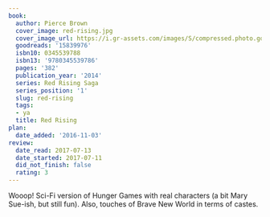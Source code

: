```yaml
---
book:
  author: Pierce Brown
  cover_image: red-rising.jpg
  cover_image_url: https://i.gr-assets.com/images/S/compressed.photo.goodreads.com/books/1461354651l/15839976._SX98_.jpg
  goodreads: '15839976'
  isbn10: 0345539788
  isbn13: '9780345539786'
  pages: '382'
  publication_year: '2014'
  series: Red Rising Saga
  series_position: '1'
  slug: red-rising
  tags:
  - ya
  title: Red Rising
plan:
  date_added: '2016-11-03'
review:
  date_read: 2017-07-13
  date_started: 2017-07-11
  did_not_finish: false
  rating: 3
---
```


Wooop! Sci-Fi version of Hunger Games with real characters (a bit Mary Sue-ish, but still fun). Also, touches of Brave New World in terms of castes.
